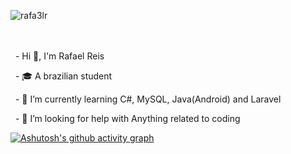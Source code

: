 <p><img align="left" src="https://github-readme-stats.vercel.app/api/top-langs?username=Rafael-Reis1&show_icons=true&locale=en&langs_count=10&theme=tokyonight" alt="rafa3lr" /></p>
<br><br><br>

&nbsp; - Hi 👋, I'm Rafael Reis

&nbsp; - 🎓 A brazilian student

&nbsp; - 🌱 I’m currently learning C#, MySQL, Java(Android) and Laravel

&nbsp; - 🤝 I’m looking for help with Anything related to coding

[![Ashutosh's github activity graph](https://github-readme-activity-graph.vercel.app/graph?username=Rafael-Reis1&bg_color=1a1b27&color=6493e1&line=38bdae&point=38bdae&area=true&hide_border=false&hide_title=true&radius=10)](https://github.com/ashutosh00710/github-readme-activity-graph)

<!--<p><img align="left" src="https://github-readme-stats.vercel.app/api/top-langs?username=rafa3lr&show_icons=true&locale=en&langs_count=10&theme=tokyonight" alt="rafa3lr" /></p>

<!--<p>&nbsp;<img align="center" src="https://github-readme-stats.vercel.app/api?username=rafa3lr&show_icons=true&locale=en" alt="rafa3lr" /></p>



<!--
**Rafa3lR/Rafa3lR** is a ✨ _special_ ✨ repository because its `README.md` (this file) appears on your GitHub profile.

Here are some ideas to get you started:

- 🔭 I’m currently working on ...
- 🌱 I’m currently learning ...
- 👯 I’m looking to collaborate on ...
- 🤔 I’m looking for help with ...
- 💬 Ask me about ...
- 📫 How to reach me: ...
- 😄 Pronouns: ...
- ⚡ Fun fact: ...
-->
